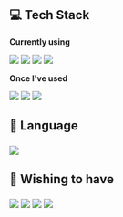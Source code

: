 <!--
**cubee021/cubee021** is a ✨ _special_ ✨ repository because its `README.md` (this file) appears on your GitHub profile.

Here are some ideas to get you started:

- 🔭 I’m currently working on ...
- 🌱 I’m currently learning ...
- 👯 I’m looking to collaborate on ...
- 🤔 I’m looking for help with ...
- 💬 Ask me about ...
- 📫 How to reach me: ...
- 😄 Pronouns: ...
- ⚡ Fun fact: ...
-->
## 💻 Tech Stack
<p><strong>Currently using</strong></p>
    <div>
        <img src="https://img.shields.io/badge/C++-00599C?style=flat-square&logo=cplusplus&logoColor=white"> <img src="https://img.shields.io/badge/Unreal Engine-0E1128?style=flat-square&logo=unrealengine&logoColor=white"> <img src="https://img.shields.io/badge/Visual Studio 2019-5C2D91?style=flat-square&logo=visualstudio&logoColor=white"> <img src="https://img.shields.io/badge/Windows 10-0078D4?style=flat-square&logo=windows10&logoColor=white">
    </div>

<p><strong>Once I've used</strong></p>
    <div>
        <img src="https://img.shields.io/badge/CSharp-512BD4?style=flat-square&logo=csharp&logoColor=white"> <img src="https://img.shields.io/badge/OpenGL-5586A4?style=flat-square&logo=opengl&logoColor=white"> <img src="https://img.shields.io/badge/Unity-000000?style=flat-square&logo=unity&logoColor=white">
    </div>


## 👀 Language
### <img src="https://img.shields.io/badge/Korean English Japanese-4285F4?style=flat-square&logo=googletranslate&logoColor=white">


## 💭 Wishing to have
### <img src="https://img.shields.io/badge/Nintendo Switch-E60012?style=flat-square&logo=nintendoswitch&logoColor=white"> <img src="https://img.shields.io/badge/Wii-8B8B8B?style=flat-square&logo=wii&logoColor=white"> <img src="https://img.shields.io/badge/Xbox-107C10?style=flat-square&logo=xbox&logoColor=white"> <img src="https://img.shields.io/badge/PS5-003791?style=flat-square&logo=playstation5&logoColor=white">
